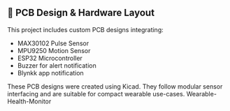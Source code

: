## 🧩 PCB Design & Hardware Layout

This project includes custom PCB designs integrating:
- MAX30102 Pulse Sensor
- MPU9250 Motion Sensor
- ESP32 Microcontroller
- Buzzer for alert notification
- Blynkk app notification

These PCB designs were created using Kicad. They follow modular sensor interfacing and are suitable for compact wearable use-cases.
Wearable-Health-Monitor
